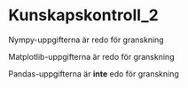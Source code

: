 # Kunskapskontroll_2

Nympy-uppgifterna är redo för granskning

Matplotlib-uppgifterna är redo för granskning

Pandas-uppgifterna är **inte** edo för granskning
